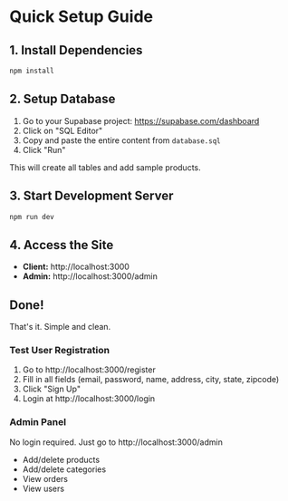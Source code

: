 # Quick Setup Guide

## 1. Install Dependencies

```bash
npm install
```

## 2. Setup Database

1. Go to your Supabase project: https://supabase.com/dashboard
2. Click on "SQL Editor"
3. Copy and paste the entire content from `database.sql`
4. Click "Run"

This will create all tables and add sample products.

## 3. Start Development Server

```bash
npm run dev
```

## 4. Access the Site

- **Client:** http://localhost:3000
- **Admin:** http://localhost:3000/admin

## Done!

That's it. Simple and clean.

### Test User Registration

1. Go to http://localhost:3000/register
2. Fill in all fields (email, password, name, address, city, state, zipcode)
3. Click "Sign Up"
4. Login at http://localhost:3000/login

### Admin Panel

No login required. Just go to http://localhost:3000/admin

- Add/delete products
- Add/delete categories
- View orders
- View users
